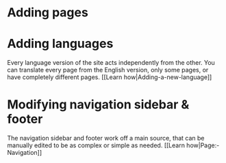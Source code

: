 # Adding pages

# Adding languages
Every language version of the site acts independently from the other. You can translate every page from the English version, only some pages, or have completely different pages. [[Learn how|Adding-a-new-language]]


# Modifying navigation sidebar & footer
The navigation sidebar and footer work off a main source, that can be manually edited to be as complex or simple as needed. [[Learn how|Page:-Navigation]]
